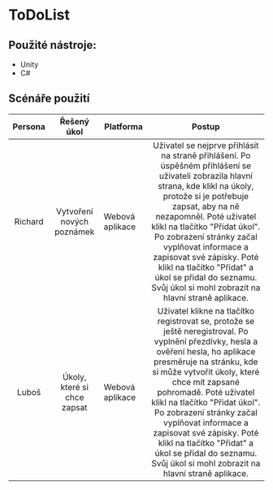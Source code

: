 # ToDoList


## Použité nástroje: 
- Unity
- C#


## Scénáře použití
| Persona |                   Řešený úkol                  | Platforma        |                                                                                                                                                                                                                        Postup                                                                                                                                                                                                                       |
|:-------:|:----------------------------------------------:|------------------|:---------------------------------------------------------------------------------------------------------------------------------------------------------------------------------------------------------------------------------------------------------------------------------------------------------------------------------------------------------------------------------------------------------------------------------------------------:|
|   Richard   | Vytvoření nových poznámek | Webová aplikace   | Uživatel se nejprve přihlásit na straně přihlášení. Po úspěšném přihlášení se uživateli zobrazila hlavní strana, kde klikl na úkoly, protože si je potřebuje zapsat, aby na ně nezapomněl. Poté uživatel klikl na tlačítko "Přidat úkol". Po zobrazení stránky začal vyplňovat informace a zapisovat své zápisky. Poté klikl na tlačítko "Přidat" a úkol se přidal do seznamu. Svůj úkol si mohl zobrazit na hlavní straně aplikace.  |
|   Luboš  | Úkoly, které si chce zapsat | Webová aplikace | Uživatel klikne na tlačítko registrovat se, protože se ještě neregistroval. Po vyplnění přezdívky, hesla a ověření hesla, ho aplikace presměruje na stránku, kde si může vytvořit úkoly, které chce mít zapsané pohromadě. Poté uživatel klikl na tlačítko "Přidat úkol". Po zobrazení stránky začal vyplňovat informace a zapisovat své zápisky. Poté klikl na tlačítko "Přidat" a úkol se přidal do seznamu. Svůj úkol si mohl zobrazit na hlavní straně aplikace.                                                                                    |
